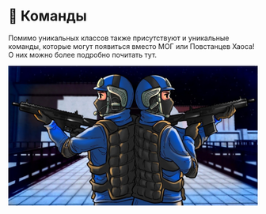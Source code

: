 # 👥 Команды

Помимо уникальных классов также присутствуют и уникальные команды, которые могут появиться вместо МОГ или Повстанцев Хаоса!\
О них можно более подробно почитать тут.

![Автор - Eemmett](../../../.gitbook/assets/MTFSquad.jpg)
